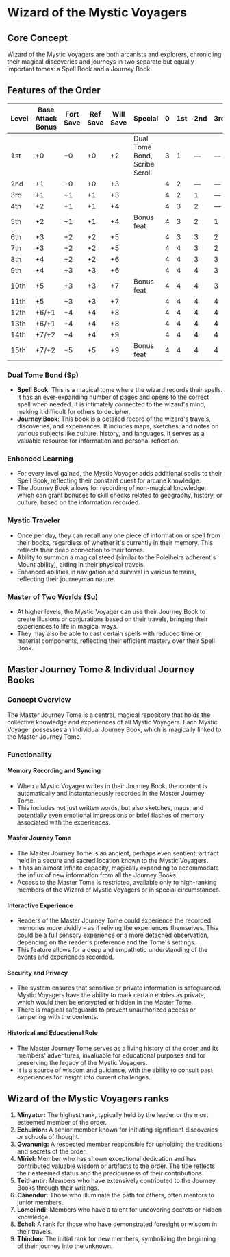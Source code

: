 # Wizard of the Mystic Voyagers

## Core Concept
Wizard of the Mystic Voyagers are both arcanists and explorers, chronicling their magical discoveries and journeys in two separate but equally important tomes: a Spell Book and a Journey Book.

## Features of the Order
| Level | Base Attack Bonus | Fort Save | Ref Save | Will Save | Special                       | 0   | 1st | 2nd | 3rd | 4th | 5th | 6th | 7th | 8th | 9th |
|-------|-------------------|-----------|----------|-----------|-------------------------------|-----|-----|-----|-----|-----|-----|-----|-----|-----|-----|
| 1st   | +0                | +0        | +0       | +2        | Dual Tome Bond, Scribe Scroll| 3   | 1   | —   | —   | —   | —   | —   | —   | —   | —   |
| 2nd   | +1                | +0        | +0       | +3        |                               | 4   | 2   | —   | —   | —   | —   | —   | —   | —   | —   |
| 3rd   | +1                | +1        | +1       | +3        |                               | 4   | 2   | 1   | —   | —   | —   | —   | —   | —   | —   |
| 4th   | +2                | +1        | +1       | +4        |                               | 4   | 3   | 2   | —   | —   | —   | —   | —   | —   | —   |
| 5th   | +2                | +1        | +1       | +4        | Bonus feat                    | 4   | 3   | 2   | 1   | —   | —   | —   | —   | —   | —   |
| 6th   | +3                | +2        | +2       | +5        |                               | 4   | 3   | 3   | 2   | —   | —   | —   | —   | —   | —   |
| 7th   | +3                | +2        | +2       | +5        |                               | 4   | 4   | 3   | 2   | 1   | —   | —   | —   | —   | —   |
| 8th   | +4                | +2        | +2       | +6        |                               | 4   | 4   | 3   | 3   | 2   | —   | —   | —   | —   | —   |
| 9th   | +4                | +3        | +3       | +6        |                               | 4   | 4   | 4   | 3   | 2   | 1   | —   | —   | —   | —   |
| 10th  | +5                | +3        | +3       | +7        | Bonus feat                    | 4   | 4   | 4   | 3   | 3   | 2   | —   | —   | —   | —   |
| 11th  | +5                | +3        | +3       | +7        |                               | 4   | 4   | 4   | 4   | 3   | 2   | 1   | —   | —   | —   |
| 12th  | +6/+1             | +4        | +4       | +8        |                               | 4   | 4   | 4   | 4   | 3   | 3   | 2   | —   | —   | —   |
| 13th  | +6/+1             | +4        | +4       | +8        |                               | 4   | 4   | 4   | 4   | 4   | 3   | 2   | 1   | —   | —   |
| 14th  | +7/+2             | +4        | +4       | +9        |                               | 4   | 4   | 4   | 4   | 4   | 3   | 3   | 2   | —   | —   |
| 15th  | +7/+2             | +5        | +5       | +9        | Bonus feat                    | 4   | 4   | 4   | 4   | 4   | 4   | 3   | 2   | 1   |

### Dual Tome Bond (Sp)

- **Spell Book**: This is a magical tome where the wizard records their spells. It has an ever-expanding number of pages and opens to the correct spell when needed. It is intimately connected to the wizard's mind, making it difficult for others to decipher.
- **Journey Book**: This book is a detailed record of the wizard's travels, discoveries, and experiences. It includes maps, sketches, and notes on various subjects like culture, history, and languages. It serves as a valuable resource for information and personal reflection.

### Enhanced Learning

- For every level gained, the Mystic Voyager adds additional spells to their Spell Book, reflecting their constant quest for arcane knowledge.
- The Journey Book allows for recording of non-magical knowledge, which can grant bonuses to skill checks related to geography, history, or culture, based on the information recorded.


### Mystic Traveler

- Once per day, they can recall any one piece of information or spell from their books, regardless of whether it's currently in their memory. This reflects their deep connection to their tomes.
- Ability to summon a magical steed (similar to the Poleiheira adherent's Mount ability), aiding in their physical travels.
- Enhanced abilities in navigation and survival in various terrains, reflecting their journeyman nature.

### Master of Two Worlds (Su)

- At higher levels, the Mystic Voyager can use their Journey Book to create illusions or conjurations based on their travels, bringing their experiences to life in magical ways.
- They may also be able to cast certain spells with reduced time or material components, reflecting their efficient mastery over their Spell Book.


## Master Journey Tome & Individual Journey Books

### Concept Overview
The Master Journey Tome is a central, magical repository that holds the collective knowledge and experiences of all Mystic Voyagers. Each Mystic Voyager possesses an individual Journey Book, which is magically linked to the Master Journey Tome.

### Functionality

#### Memory Recording and Syncing
- When a Mystic Voyager writes in their Journey Book, the content is automatically and instantaneously recorded in the Master Journey Tome.
- This includes not just written words, but also sketches, maps, and potentially even emotional impressions or brief flashes of memory associated with the experiences.

#### Master Journey Tome
- The Master Journey Tome is an ancient, perhaps even sentient, artifact held in a secure and sacred location known to the Mystic Voyagers.
- It has an almost infinite capacity, magically expanding to accommodate the influx of new information from all the Journey Books.
- Access to the Master Tome is restricted, available only to high-ranking members of the Wizard of Mystic Voyagers or in special circumstances.

#### Interactive Experience
- Readers of the Master Journey Tome could experience the recorded memories more vividly – as if reliving the experiences themselves. This could be a full sensory experience or a more detached observation, depending on the reader's preference and the Tome's settings.
- This feature allows for a deep and empathetic understanding of the events and experiences recorded.

#### Security and Privacy
- The system ensures that sensitive or private information is safeguarded. Mystic Voyagers have the ability to mark certain entries as private, which would then be encrypted or hidden in the Master Tome.
- There is magical safeguards to prevent unauthorized access or tampering with the contents.

#### Historical and Educational Role
- The Master Journey Tome serves as a living history of the order and its members' adventures, invaluable for educational purposes and for preserving the legacy of the Mystic Voyagers.
- It is a source of wisdom and guidance, with the ability to consult past experiences for insight into current challenges.



## Wizard of the Mystic Voyagers ranks
1) **Minyatur:** The highest rank, typically held by the leader or the most esteemed member of the order.
2) **Echuirion:** A senior member known for initiating significant discoveries or schools of thought.
3) **Gwanunig:** A respected member responsible for upholding the traditions and secrets of the order.
4) **Míriel:**  Member who has shown exceptional dedication and has contributed valuable wisdom or artifacts to the order. The title reflects their esteemed status and the preciousness of their contributions.
5) **Teithantir:** Members who have extensively contributed to the Journey Books through their writings.
6) **Cánendur:** Those who illuminate the path for others, often mentors to junior members.
7) **Lómelindi:** Members who have a talent for uncovering secrets or hidden knowledge.
8) **Echel:** A rank for those who have demonstrated foresight or wisdom in their travels.
9) **Thindon:** The initial rank for new members, symbolizing the beginning of their journey into the unknown.